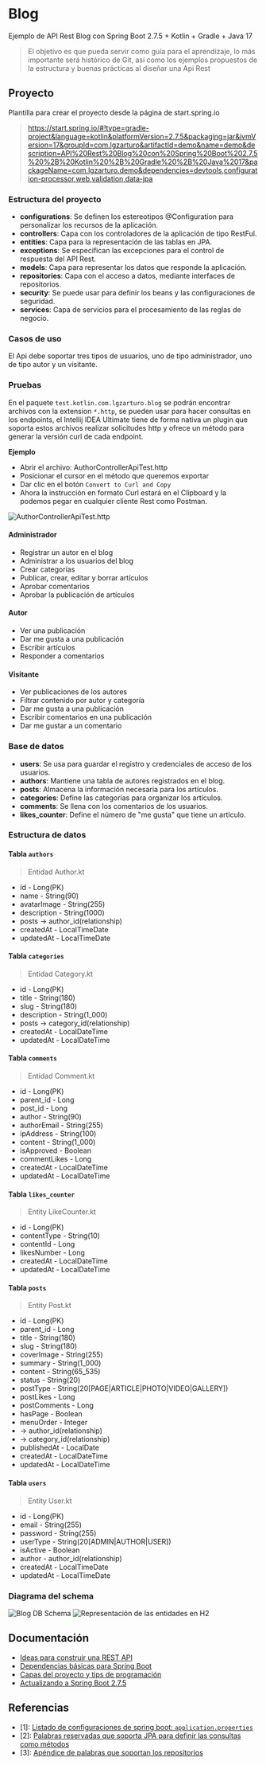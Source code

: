 # Blog

Ejemplo de API Rest Blog con Spring Boot 2.7.5 + Kotlin + Gradle + Java 17

> El objetivo es que pueda servir como guía para el aprendizaje, lo más importante será histórico de Git, así como los ejemplos propuestos de la estructura y buenas prácticas al diseñar una Api Rest

## Proyecto

Plantilla para crear el proyecto desde la página de start.spring.io

> https://start.spring.io/#!type=gradle-project&language=kotlin&platformVersion=2.7.5&packaging=jar&jvmVersion=17&groupId=com.lgzarturo&artifactId=demo&name=demo&description=API%20Rest%20Blog%20con%20Spring%20Boot%202.7.5%20%2B%20Kotlin%20%2B%20Gradle%20%2B%20Java%2017&packageName=com.lgzarturo.demo&dependencies=devtools,configuration-processor,web,validation,data-jpa

### Estructura del proyecto

- **configurations**: Se definen los estereotipos @Configuration para personalizar los recursos de la aplicación.
- **controllers**: Capa con los controladores de la aplicación de tipo RestFul.
- **entities**: Capa para la representación de las tablas en JPA.
- **exceptions**: Se especifican las excepciones para el control de respuesta del API Rest.
- **models**: Capa para representar los datos que responde la aplicación.
- **repositories**: Capa con el acceso a datos, mediante interfaces de repositorios.
- **security**: Se puede usar para definir los beans y las configuraciones de seguridad.
- **services**: Capa de servicios para el procesamiento de las reglas de negocio.

### Casos de uso

El Api debe soportar tres tipos de usuarios, uno de tipo administrador, uno de tipo autor y un visitante.

### Pruebas

En el paquete `test.kotlin.com.lgzarturo.blog` se podrán encontrar archivos con la extension `*.http`, se pueden usar para hacer consultas en los endpoints, el Intellij IDEA Ultimate tiene de forma nativa un plugin que soporta estos archivos realizar solicitudes http y ofrece un método para generar la versión curl de cada endpoint.

**Ejemplo**
- Abrir el archivo: AuthorControllerApiTest.http
- Posicionar el cursor en el método que queremos exportar
- Dar clic en el botón `Convert to Curl and Copy`
- Ahora la instrucción en formato Curl estará en el Clipboard y la podemos pegar en cualquier cliente Rest como Postman.

![AuthorControllerApiTest.http](docs/assets/api-test_http_to_curl.jpg)

#### Administrador

- Registrar un autor en el blog
- Administrar a los usuarios del blog
- Crear categorías
- Publicar, crear, editar y borrar artículos
- Aprobar comentarios
- Aprobar la publicación de artículos

#### Autor

- Ver una publicación
- Dar me gusta a una publicación
- Escribir artículos
- Responder a comentarios

#### Visitante

- Ver publicaciones de los autores
- Filtrar contenido por autor y categoría
- Dar me gusta a una publicación
- Escribir comentarios en una publicación
- Dar me gustar a un comentario

### Base de datos

- **users**: Se usa para guardar el registro y credenciales de acceso de los usuarios.
- **authors**: Mantiene una tabla de autores registrados en el blog.
- **posts**: Almacena la información necesaria para los artículos.
- **categories**: Define las categorías para organizar los artículos.
- **comments**: Se llena con los comentarios de los usuarios.
- **likes_counter**: Define el número de "me gusta" que tiene un artículo.

### Estructura de datos

#### Tabla `authors`

> Entidad Author.kt

- id - Long(PK)
- name - String(90)
- avatarImage - String(255)
- description - String(1000)
- posts -> author_id(relationship)
- createdAt - LocalTimeDate
- updatedAt - LocalTimeDate

#### Tabla `categories`

> Entidad Category.kt

- id - Long(PK)
- title - String(180)
- slug - String(180)
- description - String(1_000)
- posts -> category_id(relationship)
- createdAt - LocalDateTime
- updatedAt - LocalDateTime

#### Tabla `comments`

> Entidad Comment.kt

- id - Long(PK)
- parent_id - Long
- post_id - Long
- author - String(90)
- authorEmail - String(255)
- ipAddress - String(100)
- content - String(1_000)
- isApproved - Boolean
- commentLikes - Long
- createdAt - LocalDateTime
- updatedAt - LocalDateTime

#### Tabla `likes_counter`

> Entity LikeCounter.kt

- id - Long(PK)
- contentType - String(10)
- contentId - Long
- likesNumber - Long
- createdAt - LocalDateTime
- updatedAt - LocalDateTime

#### Tabla `posts`

> Entity Post.kt

- id - Long(PK)
- parent_id - Long
- title - String(180)
- slug - String(180)
- coverImage - String(255)
- summary - String(1_000)
- content - String(65_535)
- status - String(20)
- postType - String(20[PAGE|ARTICLE|PHOTO|VIDEO|GALLERY])
- postLikes - Long
- postComments - Long
- hasPage - Boolean
- menuOrder - Integer
- -> author_id(relationship)
- -> category_id(relationship)
- publishedAt - LocalDate
- createdAt - LocalDateTime
- updatedAt - LocalDateTime

#### Tabla `users`

> Entity User.kt

- id - Long(PK)
- email - String(255)
- password - String(255)
- userType - String(20[ADMIN|AUTHOR|USER])
- isActive - Boolean
- author - author_id(relationship)
- createdAt - LocalTimeDate
- updatedAt - LocalTimeDate

### Diagrama del schema

![Blog DB Schema](docs/assets/database_schema_diagram_er.jpg)
![Representación de las entidades en H2](docs/assets/jpa-H2-console-database.jpg)

## Documentación

- [Ideas para construir una REST API](docs/api-rest.md)
- [Dependencias básicas para Spring Boot](docs/spring-boot-dependencies.md)
- [Capas del proyecto y tips de programación](docs/spring-boot-project.md)
- [Actualizando a Spring Boot 2.7.5](docs/spring-boot-migration.md)

## Referencias

- [1]: [Listado de configuraciones de spring boot: `application.properties`](https://docs.spring.io/spring-boot/docs/current/reference/html/application-properties.html)
- [2]: [Palabras reservadas que soporta JPA para definir las consultas como métodos](https://docs.spring.io/spring-data/jpa/docs/current/reference/html/#jpa.query-methods.query-creation)
- [3]: [Apéndice de palabras que soportan los repositorios](https://docs.spring.io/spring-data/jpa/docs/current/reference/html/#repository-query-keywords)